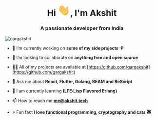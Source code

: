 <h1 align="center">Hi <img src="https://raw.githubusercontent.com/ABSphreak/ABSphreak/master/gifs/Hi.gif" width="40px" />, I'm Akshit</h1>
<h3 align="center">A passionate developer from India</h3>
<p align="left"> <img src="https://komarev.com/ghpvc/?username=gargakshit" alt="gargakshit" /> </p>

- 🔭 I’m currently working on **some of my side projects :P**

- 👯 I’m looking to collaborate on **anything free and open source**

- 👨‍💻 All of my projects are available at [https://github.com/gargakshit](https://github.com/gargakshit)

- 💬 Ask me about **React, Flutter, Golang, BEAM and ReScript**

- 🧠 I am currently learning **(LFE:Lisp Flavored Erlang)**

- 📫 How to reach me **me@akshit.tech**

- ⚡ Fun fact **I love functional programming, cryptography and cats 😻**

<!-- - 🎧 I like **{sp_liked} songs accross {sp_abl} albums**. I have **{sp_pl} playlists of awesome music.** -->

